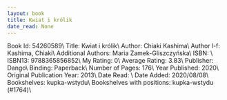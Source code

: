 ```yaml
---
layout: book
title: Kwiat i królik
date_read: None
---
```


Book Id: 54260589\ 
Title: Kwiat i królik\ 
Author: Chiaki Kashima\ 
Author l-f: Kashima, Chiaki\ 
Additional Authors: Maria Zamek-Gliszczyńska\ 
ISBN: \ 
ISBN13: 9788365856852\ 
My Rating: 0\ 
Average Rating: 3.83\ 
Publisher: Dango\ 
Binding: Paperback\ 
Number of Pages: 176\ 
Year Published: 2020\ 
Original Publication Year: 2013\ 
Date Read: \ 
Date Added: 2020/08/08\ 
Bookshelves: kupka-wstydu\ 
Bookshelves with positions: kupka-wstydu (#1764)\ 

